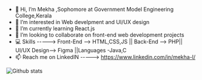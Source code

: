 - 👋 Hi, I’m Mekha ,Sophomore at Government Model Engineering College,Kerala 
- 👀 I’m interested in Web develpment and UI/UX design
- 🌱 I’m currently learning React.js
- 💞️ I’m looking to collaborate on front-end web development projects
- 💻  Skills ----->  Front-End -->   HTML,CSS,JS   || Back-End  -->   PHP|| UI/UX Design--> Figma ||Languages -Java,C
- 📫 Reach me on LinkedIN  ----->  https://www.linkedin.com/in/mekha-l/
    
 
![Github stats](https://github-readme-stats.vercel.app/api?username=Mekhadev2025&theme=highcontrast&show_icons=true&count_private=true) 
    
    
    
    
    
<!---
Mekhadev2025/Mekhadev2025 is a ✨ special ✨ repository because its `README.md` (this file) appears on your GitHub profile.
You can click the Preview link to take a look at your changes.
--->
